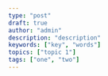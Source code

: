 ```yaml
---
type: "post"
draft: true
author: "admin"
description: "description"
keywords: ["key", "words"]
topics: ["topic 1"]
tags: ["one", "two"]
---
```

